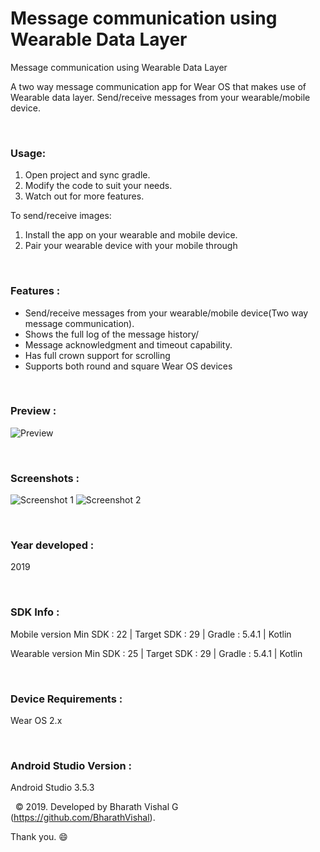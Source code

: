 # Message communication using Wearable Data Layer
 Message communication using Wearable Data Layer
 
A two way message communication app for Wear OS that makes use of Wearable data layer. Send/receive messages from your wearable/mobile device.

&nbsp;
### Usage:
1. Open project and sync gradle.
2. Modify the code to suit your needs.
3. Watch out for more features.

To send/receive images:
1. Install the app on your wearable and mobile device.
2. Pair your wearable device with your mobile through 

&nbsp;
### Features :
- Send/receive messages from your wearable/mobile device(Two way message communication).
- Shows the full log of the message history/
- Message acknowledgment and timeout capability.
- Has full crown support for scrolling
- Supports both round and square Wear OS devices

&nbsp;
### Preview : 
![Preview](https://github.com/BharathVishal/Message-communication-using-Wearable-Data-Layer/blob/master/Preview/PreviewGif.gif)


&nbsp;
### Screenshots : 
![Screenshot 1](https://github.com/BharathVishal/Message-communication-using-Wearable-Data-Layer/blob/master/Screenshots/1.png?s=10)
![Screenshot 2](https://github.com/BharathVishal/Message-communication-using-Wearable-Data-Layer/blob/master/Screenshots/2.png?s=10)



&nbsp;
### Year developed : 
2019


&nbsp;
### SDK Info : 
Mobile version
Min SDK : 22  | Target SDK : 29 | Gradle : 5.4.1  | Kotlin 

Wearable version
Min SDK : 25  | Target SDK : 29 | Gradle : 5.4.1  | Kotlin 

&nbsp;
### Device Requirements : 
Wear OS 2.x


&nbsp;
### Android Studio Version : 
Android Studio 3.5.3



&nbsp;
© 2019. Developed by Bharath Vishal G (https://github.com/BharathVishal).

Thank you. :smile:
